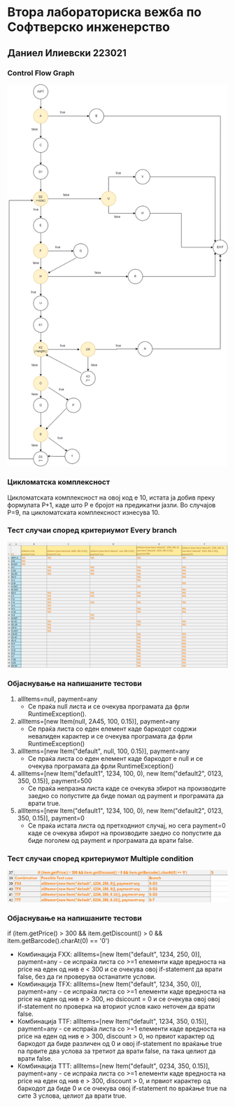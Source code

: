 # Втора лабораториска вежба по Софтверско инженерство
## Даниел Илиевски 223021
### Control Flow Graph
![CFG Image](https://github.com/danielilievskii/SI_2024_lab2_223021/blob/master/CFG.png)

### Цикломатска комплексност
Цикломатската комплексност на овој код е 10, истата ја добив преку формулата P+1, каде што P е бројот на предикатни јазли. Во случајoв P=9, па цикломатската комплексност изнесува 10.

### Тест случаи според критериумот Every branch
![Every Branch Image](https://github.com/danielilievskii/SI_2024_lab2_223021/blob/master/everyBranch.png)

### Објаснување на напишаните тестови
1. allItems=null, payment=any
   * Се праќа null листа и се очекува програмата да фрли RuntimeException().
2. allItems=[new Item(null, 2A45, 100, 0.15)], payment=any   
   * Се праќа листа со еден елемент каде баркодот содржи невалиден карактер и се очекува програмата да фрли RuntimeException()   
3. allItems=[new Item("default", null, 100, 0.15)], payment=any
   * Се праќа листа со еден елемент каде баркодот е null и се очекува програмата да фрли RuntimeException()   
4. allItems=[new Item("default1", 1234, 100, 0), new Item("default2", 0123, 350, 0.15)], payment=500
   * Се праќа непразна листа каде се очекува збирот на производите заедно со попустите да биде помал од payment и програмата да врати true.
5. allItems=[new Item("default1", 1234, 100, 0), new Item("default2", 0123, 350, 0.15)], payment=0
   * Се праќа истата листа од претходниот случај, но сега payment=0 каде се очекува збирот на производите заедно со попустите да биде поголем од payment и програмата да врати false.

### Тест случаи според критериумот Multiple condition
![Multiple Condition Image](https://github.com/danielilievskii/SI_2024_lab2_223021/blob/master/multipleCondition.png)

### Објаснување на напишаните тестови
 
if (item.getPrice() > 300 && item.getDiscount() > 0 && item.getBarcode().charAt(0) == '0')
   * Комбинација FXX: allItems=[new Item("default", 1234, 250, 0)], payment=any - се испраќа листа со >=1 елементи каде вредноста на price на еден од нив е < 300 и се очекува овој if-statement да врати false, без да ги проверува останатите услови.
   * Комбинација TFX: allItems=[new Item("default", 1234, 350, 0)], payment=any - се испраќа листа со >=1 елементи каде вредноста на price на еден од нив е > 300, но dsicount = 0 и се очекува овој овој if-statement по проверка на вториот услов како неточен да врати false.
   * Комбинација TTF: allItems=[new Item("default", 1234, 350, 0.15)], payment=any - се испраќа листа со >=1 елементи каде вредноста на price на еден од нив е > 300, discount > 0, но првиот карактер од баркодот да биде различен од 0 и овој if-statement по враќање true na првите два услова за третиот да врати false, па така целиот да врати false.
   * Комбинација TTT: allItems=[new Item("default", 0234, 350, 0.15)], payment=any - се испраќа листа со >=1 елементи каде вредноста на price на еден од нив е > 300, discount > 0, и првиот карактер од баркодот да биде 0 и се очекува овој if-statement по враќање true na сите 3 услова, целиот да врати true.
